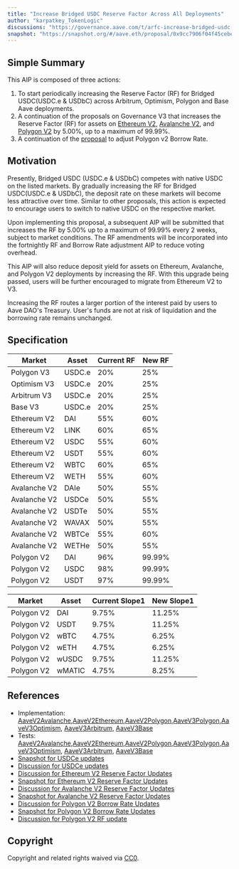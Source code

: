 ```yaml
---
title: "Increase Bridged USDC Reserve Factor Across All Deployments"
author: "karpatkey_TokenLogic"
discussions: "https://governance.aave.com/t/arfc-increase-bridged-usdc-reserve-factor-across-all-deployments/17787"
snapshot: "https://snapshot.org/#/aave.eth/proposal/0x9cc7906f04f45cebeaa48a05ed281f49da00d89c4dd988a968272fa179f14d06"
---
```


## Simple Summary

This AIP is composed of three actions:

1. To start periodically increasing the Reserve Factor (RF) for Bridged USDC(USDC.e & USDbC) across Arbitrum, Optimism, Polygon and Base Aave deployments.
2. A continuation of the proposals on Governance V3 that increases the Reserve Factor (RF) for assets on [Ethereum V2](https://governance.aave.com/t/arfc-ethereum-v2-reserve-factor-adjustment/16764), [Avalanche V2](https://governance.aave.com/t/arfc-avalanche-v2-reserve-factor-adjustment/17040), and [Polygon V2](https://governance.aave.com/t/arfc-reserve-factor-updates-polygon-aave-v2/13937/23?u=dd0sxx) by 5.00%, up to a maximum of 99.99%.
3. A continuation of the [proposal](https://governance.aave.com/t/arfc-polygon-v2-borrow-rate-adjustments/17252) to adjust Polygon v2 Borrow Rate.

## Motivation

Presently, Bridged USDC (USDC.e & USDbC) competes with native USDC on the listed markets. By gradually increasing the RF for Bridged USDC(USDC.e & USDbC), the deposit rate on these markets will become less attractive over time. Similar to other proposals, this action is expected to encourage users to switch to native USDC on the respective market.

Upon implementing this proposal, a subsequent AIP will be submitted that increases the RF by 5.00% up to a maximum of 99.99% every 2 weeks, subject to market conditions. The RF amendments will be incorporated into the fortnightly RF and Borrow Rate adjustment AIP to reduce voting overhead.

This AIP will also reduce deposit yield for assets on Ethereum, Avalanche, and Polygon V2 deployments by increasing the RF. With this upgrade being passed, users will be further encouraged to migrate from Ethereum V2 to V3.

Increasing the RF routes a larger portion of the interest paid by users to Aave DAO's Treasury. User's funds are not at risk of liquidation and the borrowing rate remains unchanged.

## Specification

| Market       | Asset  | Current RF | New RF |
| ------------ | ------ | ---------- | ------ |
| Polygon V3   | USDC.e | 20%        | 25%    |
| Optimism V3  | USDC.e | 20%        | 25%    |
| Arbitrum V3  | USDC.e | 20%        | 25%    |
| Base V3      | USDC.e | 20%        | 25%    |
| Ethereum V2  | DAI    | 55%        | 60%    |
| Ethereum V2  | LINK   | 60%        | 65%    |
| Ethereum V2  | USDC   | 55%        | 60%    |
| Ethereum V2  | USDT   | 55%        | 60%    |
| Ethereum V2  | WBTC   | 60%        | 65%    |
| Ethereum V2  | WETH   | 55%        | 60%    |
| Avalanche V2 | DAIe   | 50%        | 55%    |
| Avalanche V2 | USDCe  | 50%        | 55%    |
| Avalanche V2 | USDTe  | 50%        | 55%    |
| Avalanche V2 | WAVAX  | 50%        | 55%    |
| Avalanche V2 | WBTCe  | 55%        | 60%    |
| Avalanche V2 | WETHe  | 50%        | 55%    |
| Polygon V2   | DAI    | 96%        | 99.99% |
| Polygon V2   | USDC   | 98%        | 99.99% |
| Polygon V2   | USDT   | 97%        | 99.99% |

| Market     | Asset  | Current Slope1 | New Slope1 |
| ---------- | ------ | -------------- | ---------- |
| Polygon V2 | DAI    | 9.75%          | 11.25%     |
| Polygon V2 | USDT   | 9.75%          | 11.25%     |
| Polygon V2 | wBTC   | 4.75%          | 6.25%      |
| Polygon V2 | wETH   | 4.75%          | 6.25%      |
| Polygon V2 | wUSDC  | 9.75%          | 11.25%     |
| Polygon V2 | wMATIC | 4.75%          | 8.25%      |

## References

- Implementation: [AaveV2Avalanche](https://github.com/bgd-labs/aave-proposals-v3/blob/main/src/20240528_Multi_BridgedUSDCeUpdateRF/AaveV2Avalanche_ReserveFactorUpgrades_20240528.sol),[AaveV2Ethereum](https://github.com/bgd-labs/aave-proposals-v3/blob/main/src/20240528_Multi_BridgedUSDCeUpdateRF/AaveV2Ethereum_ReserveFactorUpgrades_20240528.sol),[AaveV2Polygon](https://github.com/bgd-labs/aave-proposals-v3/blob/main/src/20240528_Multi_BridgedUSDCeUpdateRF/AaveV2Polygon_BorrowRateUpdates_20240528.sol),[AaveV3Polygon](https://github.com/bgd-labs/aave-proposals-v3/blob/main/src/20240528_Multi_BridgedUSDCeUpdateRF/AaveV3Polygon_IncreaseUSDCeRF_20240528.sol),[AaveV3Optimism](https://github.com/bgd-labs/aave-proposals-v3/blob/main/src/20240528_Multi_BridgedUSDCeUpdateRF/AaveV3Optimism_IncreaseUSDCeRF_20240528.sol), [AaveV3Arbitrum](https://github.com/bgd-labs/aave-proposals-v3/blob/main/src/20240528_Multi_BridgedUSDCeUpdateRF/AaveV3Arbitrum_IncreaseUSDCeRF_20240528.sol), [AaveV3Base](https://github.com/bgd-labs/aave-proposals-v3/blob/main/src/20240528_Multi_BridgedUSDCeUpdateRF/AaveV3Base_IncreaseUSDCeRF_20240528.t.sol)
- Tests: [AaveV2Avalanche](https://github.com/bgd-labs/aave-proposals-v3/blob/main/src/20240528_Multi_BridgedUSDCeUpdateRF/AaveV2Avalanche_ReserveFactorUpgrades_20240528.t.sol),[AaveV2Ethereum](https://github.com/bgd-labs/aave-proposals-v3/blob/main/src/20240528_Multi_BridgedUSDCeUpdateRF/AaveV2Ethereum_ReserveFactorUpgrades_20240528.t.sol),[AaveV2Polygon](https://github.com/bgd-labs/aave-proposals-v3/blob/main/src/20240528_Multi_BridgedUSDCeUpdateRF/AaveV2Polygon_BorrowRateUpdates_20240528.t.sol),[AaveV3Polygon](https://github.com/bgd-labs/aave-proposals-v3/blob/main/src/20240528_Multi_BridgedUSDCeUpdateRF/AaveV3Polygon_IncreaseUSDCeRF_20240528.t.sol),[AaveV3Optimism](https://github.com/bgd-labs/aave-proposals-v3/blob/main/src/20240528_Multi_BridgedUSDCeUpdateRF/AaveV3Optimism_IncreaseUSDCeRF_20240528.t.sol), [AaveV3Arbitrum](https://github.com/bgd-labs/aave-proposals-v3/blob/main/src/20240528_Multi_BridgedUSDCeUpdateRF/AaveV3Arbitrum_IncreaseUSDCeRF_20240528.t.sol), [AaveV3Base](https://github.com/bgd-labs/aave-proposals-v3/blob/main/src/20240528_Multi_BridgedUSDCeUpdateRF/AaveV3Base_IncreaseUSDCeRF_20240528.t.sol)
- [Snapshot for USDCe updates](https://snapshot.org/#/aave.eth/proposal/0x9cc7906f04f45cebeaa48a05ed281f49da00d89c4dd988a968272fa179f14d06)
- [Discussion for USDCe updates](https://governance.aave.com/t/arfc-increase-bridged-usdc-reserve-factor-across-all-deployments/17787)
- [Discussion for Ethereum V2 Reserve Factor Updates](https://governance.aave.com/t/arfc-ethereum-v2-reserve-factor-adjustment/16764/13?u=luigy)
- [Snapshot for Ethereum V2 Reserve Factor Updates](https://snapshot.org/#/aave.eth/proposal/0x26a03c08359c340f63b78b0c3e96d37aa0adeda65814643b0886d4719048ea7e)
- [Discussion for Avalanche V2 Reserve Factor Updates](https://governance.aave.com/t/arfc-avalanche-v2-reserve-factor-adjustment/17040/8?u=luigy)
- [Snapshot for Avalanche V2 Reserve Factor Updates](https://snapshot.org/#/aave.eth/proposal/0x770ff4e02634c77aaa09952345551168920f7878b32ab03fcef92763a5fb70ab)
- [Discussion for Polygon V2 Borrow Rate Updates](https://governance.aave.com/t/arfc-polygon-v2-borrow-rate-adjustments/17252/8?u=luigy)
- [Snapshot for Polygon V2 Borrow Rate Updates](https://snapshot.org/#/aave.eth/proposal/0x95643085ee16eb0eaa4110a9f0ea8223009f9521e596e1a958303705a5001363)
- [Discussion for Polygon V2 RF update](https://governance.aave.com/t/arfc-reserve-factor-updates-polygon-aave-v2/13937/23?u=dd0sxx)

## Copyright

Copyright and related rights waived via [CC0](https://creativecommons.org/publicdomain/zero/1.0/).
